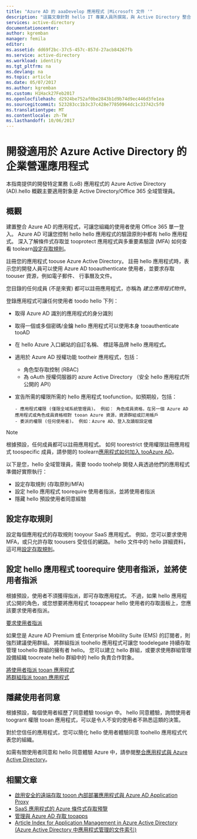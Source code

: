 ```yaml
---
title: "Azure AD 的 aaaDevelop 應用程式 |Microsoft 文件 '"
description: "這篇文章針對 hello IT 專業人員所撰寫，與 Active Directory 整合 Azure 應用程式提供指導方針。"
services: active-directory
documentationcenter: 
author: kgremban
manager: femila
editor: 
ms.assetid: dd69f2bc-37c5-457c-857d-27acb84267fb
ms.service: active-directory
ms.workload: identity
ms.tgt_pltfrm: na
ms.devlang: na
ms.topic: article
ms.date: 05/07/2017
ms.author: kgremban
ms.custom: H1Hack27Feb2017
ms.openlocfilehash: d2924be752af0be2843b1d9b74d9ec446d3fe1ea
ms.sourcegitcommit: 523283cc1b3c37c428e77850964dc1c33742c5f0
ms.translationtype: MT
ms.contentlocale: zh-TW
ms.lasthandoff: 10/06/2017
---
```

# <a name="develop-line-of-business-apps-for-azure-active-directory"></a>開發適用於 Azure Active Directory 的企業營運應用程式
本指南提供的開發特定業務 (LoB) 應用程式的 Azure Active Directory (AD).hello 概觀主要適用對象是 Active Directory/Office 365 全域管理員。

## <a name="overview"></a>概觀
建置整合 Azure AD 的應用程式，可讓您組織的使用者使用 Office 365 單一登入。 Azure AD 可讓您控制 hello hello 應用程式的驗證原則中都有 hello 應用程式。 深入了解條件式存取並 tooprotect 應用程式與多重要素驗證 (MFA) 如何查看 toolearn[設定存取規則](active-directory-conditional-access-azuread-connected-apps.md)。

註冊您的應用程式 toouse Azure Active Directory。 註冊 hello 應用程式時，表示您的開發人員可以使用 Azure AD tooauthenticate 使用者，並要求存取 toouser 資源，例如電子郵件、 行事曆及文件。

您目錄的任何成員 (不是來賓) 都可以註冊應用程式，亦稱為 *建立應用程式物件*。

登錄應用程式可讓任何使用者 toodo hello 下列：

* 取得 Azure AD 識別的應用程式的身分識別
* 取得一個或多個密碼/金鑰 hello 應用程式可以使用本身 tooauthenticate tooAD
* 在 hello Azure 入口網站的自訂名稱、 標誌等品牌 hello 應用程式。
* 適用於 Azure AD 授權功能 tootheir 應用程式，包括：

  * 角色型存取控制 (RBAC)
  * 為 oAuth 授權伺服器的 azure Active Directory （安全 hello 應用程式所公開的 API）
* 宣告所需的權限所需的 hello 應用程式 toofunction，如預期般，包括：

      - 應用程式權限 (僅限全域系統管理員)。 例如： 角色成員資格，在另一個 Azure AD 應用程式或角色成員資格相對 tooan Azure 資源，資源群組或訂用帳戶
      - 委派的權限 (任何使用者)。 例如：Azure AD、登入及讀取設定檔

> [!NOTE]
> 根據預設，任何成員都可以註冊應用程式。 如何 toorestrict 使用權限註冊應用程式 toospecific 成員，請參閱的 toolearn[應用程式如何加入 tooAzure AD](develop/active-directory-how-applications-are-added.md#who-has-permission-to-add-applications-to-my-azure-ad-instance)。
>
>

以下是您，hello 全域管理員，需要 toodo toohelp 開發人員透過他們的應用程式準備好實際執行：

* 設定存取規則 (存取原則/MFA)
* 設定 hello 應用程式 toorequire 使用者指派，並將使用者指派
* 隱藏 hello 預設使用者同意經驗

## <a name="configure-access-rules"></a>設定存取規則
設定每個應用程式的存取規則 tooyour SaaS 應用程式。 例如，您可以要求使用 MFA，或只允許存取 toousers 受信任的網路。 hello 文件中的 hello 詳細資料，這可用[設定存取規則](active-directory-conditional-access-azuread-connected-apps.md)。

## <a name="configure-hello-app-toorequire-user-assignment-and-assign-users"></a>設定 hello 應用程式 toorequire 使用者指派，並將使用者指派
根據預設，使用者不須獲得指派，即可存取應用程式。 不過，如果 hello 應用程式公開的角色，或您想要將應用程式 tooappear hello 使用者的存取面板上，您應該要求使用者指派。

[要求使用者指派](active-directory-applications-guiding-developers-requiring-user-assignment.md)

如果您是 Azure AD Premium 或 Enterprise Mobility Suite (EMS) 的訂閱者，則強烈建議使用群組。 將群組指派 toohello 應用程式可讓您 toodelegate 持續存取管理 toohello 群組的擁有者 hello。 您可以建立 hello 群組，或要求使用群組管理設備組織 toocreate hello 群組中的 hello 負責合作對象。

[將使用者指派 tooan 應用程式](active-directory-applications-guiding-developers-assigning-users.md)  
[將群組指派 tooan 應用程式](active-directory-applications-guiding-developers-assigning-groups.md)

## <a name="suppress-user-consent"></a>隱藏使用者同意
根據預設，每個使用者經歷了同意體驗 toosign 中。 hello 同意體驗，詢問使用者 toogrant 權限 tooan 應用程式，可以是令人不安的使用者不熟悉這類的決策。

對於您信任的應用程式，您可以簡化 hello 使用者體驗同意 toohello 應用程式代表您的組織。

如需有關使用者同意和 hello 同意體驗 Azure 中，請參閱[整合應用程式與 Azure Active Directory](active-directory-integrating-applications.md)。

## <a name="related-articles"></a>相關文章
* [啟用安全的遠端存取 tooon 內部部署應用程式與 Azure AD Application Proxy](active-directory-application-proxy-get-started.md)
* [SaaS 應用程式的 Azure 條件式存取預覽](active-directory-conditional-access-azuread-connected-apps.md)
* [管理與 Azure AD 存取 tooapps](active-directory-managing-access-to-apps.md)
* [Article Index for Application Management in Azure Active Directory (Azure Active Directory 中應用程式管理的文件索引)](active-directory-apps-index.md)
